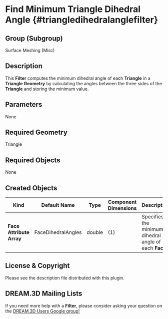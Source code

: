 Find Minimum Triangle Dihedral Angle {#triangledihedralanglefilter}
============

## Group (Subgroup) ##
Surface Meshing (Misc)

## Description ##
This **Filter** computes the minimum dihedral angle of each **Triangle** in a **Triangle Geometry** by calculating the angles between the three sides of the **Triangle** and storing the minimum value.

## Parameters ##
None

## Required Geometry ##
Triangle

## Required Objects ##
None

## Created Objects ##
| Kind | Default Name | Type | Component Dimensions | Description |
|------|--------------|-------------|---------|-----|
| **Face Attribute Array** | FaceDihedralAngles | double | (1) | Specifies the minimum dihedral angle of each **Face** |


## License & Copyright ##

Please see the description file distributed with this plugin.

## DREAM.3D Mailing Lists ##

If you need more help with a **Filter**, please consider asking your question on the [DREAM.3D Users Google group!](https://groups.google.com/forum/?hl=en#!forum/dream3d-users)


